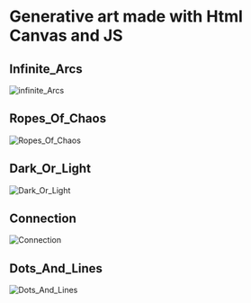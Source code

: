 # Generative art made with Html Canvas and JS

Infinite_Arcs
-------------
![infinite_Arcs](https://github.com/j-novaes/generative_art/blob/master/projects_images/arc_ani.gif)

Ropes_Of_Chaos
-------------
![Ropes_Of_Chaos](https://github.com/j-novaes/generative_art/blob/master/projects_images/ropes.png)

Dark_Or_Light
-------------
![Dark_Or_Light](https://github.com/j-novaes/generative_art/blob/master/projects_images/dl.png)

Connection
-------------
![Connection](https://github.com/j-novaes/generative_art/blob/master/projects_images/connection.gif)

Dots_And_Lines
-------------
![Dots_And_Lines](https://github.com/j-novaes/generative_art/blob/master/projects_images/d&l.png)